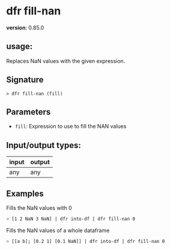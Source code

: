 # dfr fill-nan

**version**: 0.85.0

## **usage**:

Replaces NaN values with the given expression.

## Signature

`> dfr fill-nan (fill)`

## Parameters

- `fill`: Expression to use to fill the NAN values

## Input/output types:

| input | output |
| ----- | ------ |
| any   | any    |

## Examples

Fills the NaN values with 0

```bash
> [1 2 NaN 3 NaN] | dfr into-df | dfr fill-nan 0
```

Fills the NaN values of a whole dataframe

```bash
> [[a b]; [0.2 1] [0.1 NaN]] | dfr into-df | dfr fill-nan 0
```

